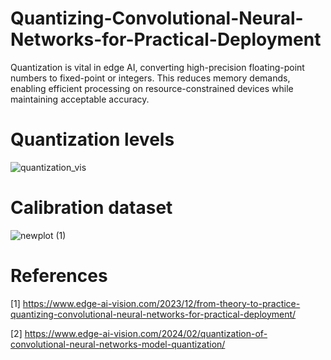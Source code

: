 # Quantizing-Convolutional-Neural-Networks-for-Practical-Deployment
Quantization is vital in edge AI, converting high-precision floating-point numbers to fixed-point or integers. This reduces memory demands, enabling efficient processing on resource-constrained devices while maintaining acceptable accuracy. 

# Quantization levels
![quantization_vis](https://github.com/cyndwith/Quantizing-Convolutional-Neural-Networks-for-Practical-Deployment/assets/11755434/ccd34f3f-ba10-4f1b-866d-1acc7a5e2cb2)


# Calibration dataset
![newplot (1)](https://github.com/cyndwith/Quantizing-Convolutional-Neural-Networks-for-Practical-Deployment/assets/11755434/508ce74b-afa3-447e-a0b3-d34bdc0a4fe1)

# References
[1] https://www.edge-ai-vision.com/2023/12/from-theory-to-practice-quantizing-convolutional-neural-networks-for-practical-deployment/

[2] https://www.edge-ai-vision.com/2024/02/quantization-of-convolutional-neural-networks-model-quantization/
